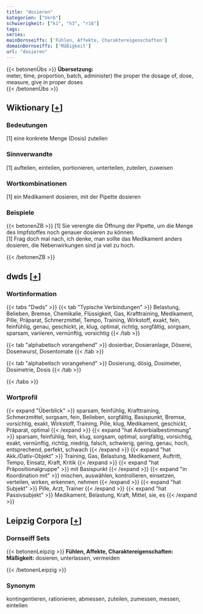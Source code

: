 ```yaml
---
title: "dosieren"
kategorien: ["Verb"]
schwierigkeit: ["k1", "h3", "r16"]
tags:
series:
mainDornseiffs: ['Fühlen, Affekte, Charaktereigenschaften']
domainDornseiffs: ['Mäßigkeit']
url: "dosieren"
---
```


{{< betonenÜbs >}}
**Übersetzung:**  
meter, time, proportion, batch, administer) the proper the  dosage of, dose, measure, give  in proper doses  
{{< /betonenÜbs >}}

## Wiktionary [[+](https://de.wiktionary.org/wiki/dosieren)]

### Bedeutungen
[1] eine konkrete Menge (Dosis) zuteilen  

### Sinnverwandte
[1] aufteilen, einteilen, portionieren, unterteilen, zuteilen, zuweisen  

### Wortkombinationen
[1] ein Medikament dosieren, mit der  Pipette dosieren  

### Beispiele
{{< betonenZB >}}
[1] Sie verengte die Öffnung der Pipette, um die Menge des Impfstoffes noch genauer dosieren zu können.  
[1] Frag doch mal nach, ich denke, man sollte das Medikament anders dosieren, die Nebenwirkungen sind ja viel zu hoch.  

{{< /betonenZB >}}


## dwds [[+](https://www.dwds.de/wb/dosieren)]

### Wortinformation
{{< tabs "Dwds" >}}
{{< tab "Typische Verbindungen" >}}
Belastung, Belieben, Bremse, Chemikalie, Flüssigkeit, Gas, Krafttraining, Medikament, Pille, Präparat, Schmerzmittel, Tempo, Training, Wirkstoff, exakt, fein, feinfühlig, genau, geschickt, je, klug, optimal, richtig, sorgfältig, sorgsam, sparsam, variieren, vernünftig, vorsichtig
{{< /tab >}}

{{< tab "alphabetisch vorangehend" >}}
dosierbar, Dosieranlage, Döserei, Dosenwurst, Dosentomate
{{< /tab >}}

{{< tab "alphabetisch vorangehend" >}}
Dosierung, dösig, Dosimeter, Dosimetrie, Dosis
{{< /tab >}}

{{< /tabs >}}

### Wortprofil
{{< expand "Überblick" >}} sparsam, feinfühlig, Krafttraining, Schmerzmittel, sorgsam, fein, Belieben, sorgfältig, Basispunkt, Bremse, vorsichtig, exakt, Wirkstoff, Training, Pille, klug, Medikament, geschickt, Präparat, optimal {{< /expand >}}
{{< expand "hat Adverbialbestimmung" >}} sparsam, feinfühlig, fein, klug, sorgsam, optimal, sorgfältig, vorsichtig, exakt, vernünftig, richtig, niedrig, falsch, schwierig, gering, genau, hoch, entsprechend, perfekt, schwach {{< /expand >}}
{{< expand "hat Akk./Dativ-Objekt" >}} Training, Gas, Belastung, Medikament, Auftritt, Tempo, Einsatz, Kraft, Kritik {{< /expand >}}
{{< expand "hat Präpositionalgruppe" >}} mit Basispunkt {{< /expand >}}
{{< expand "in Koordination mit" >}} mischen, auswählen, kontrollieren, einsetzen, verteilen, wirken, erkennen, nehmen {{< /expand >}}
{{< expand "hat Subjekt" >}} Pille, Arzt, Trainer {{< /expand >}}
{{< expand "hat Passivsubjekt" >}} Medikament, Belastung, Kraft, Mittel, sie, es {{< /expand >}}

## Leipzig Corpora [[+](https://corpora.uni-leipzig.de/en/res?word=dosieren&corpusId=deu_newscrawl-public_2018)]

### Dornseiff Sets
{{< betonenLeipzig >}}
**Fühlen, Affekte, Charaktereigenschaften:**  
**Mäßigkeit:** dosieren, unterlassen, vermeiden  

{{< /betonenLeipzig >}}

### Synonym
kontingentieren, rationieren, abmessen, zuteilen, zumessen, messen, einteilen

